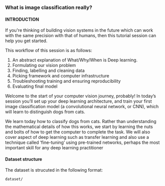 ### What is image classification really?


#### INTRODUCTION

If you're thinking of building vision systems in the future which can work with the same precision with that of humans,
then this tutorial session can help you get started.

This workflow of this session is as follows:

1. An abstract explanation of What/Why/When is Deep learning.
2. Formulating our vision problem
3. Finding, labelling and cleaning data
4. Picking framework and computer infrastructure
5. Troubleshooting training and ensuring reproducibility
6. Evaluating final model


Welcome to the start of your computer vision journey, probably! In today’s session you’ll set up your deep learning architecture,
and train your first image classification model (a convolutional neural network, or CNN), which will learn to distinguish dogs from cats. 

We learn today how to classify dogs from cats. Rather than understanding the mathematical details of how this works, we start by learning the nuts and bolts of how to get the computer to complete the task. We will also cover aspect of deep learning such as transfer learning and also use a technique called ‘fine-tuning’ using pre-trained networks, perhaps the most important skill for any deep learning practitioner


#### Dataset structure

The dataset is strucuted in the following format:

```
dataset/
  
```
